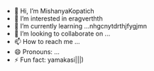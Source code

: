 - 👋 Hi, I’m MishanyaKopatich
- 👀 I’m interested in eragverthth
- 🌱 I’m currently learning ...nhgcnytdrthjfygjmn
- 💞️ I’m looking to collaborate on ...
- 📫 How to reach me ...
- 😄 Pronouns: ...
- ⚡ Fun fact: yamakasi|||)
<!---
MishanyaKopatich/MishanyaKopatich is a ✨ special ✨ repository because its `README.md` (this file) appears on your GitHub profile.
You can click the Preview link to take a look at your changes.
